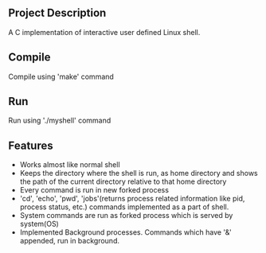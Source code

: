 ## Project Description

A C implementation of interactive user defined Linux shell.

## Compile

Compile using 'make' command

## Run

Run using './myshell' command

## Features

- Works almost like normal shell
- Keeps the directory where the shell is run, as home directory and shows the path of the current directory relative to that home directory
- Every command is run in new forked process
- 'cd', 'echo', 'pwd', 'jobs'(returns process related information like pid, process status, etc.) commands implemented as a part of shell.
- System commands are run as forked process which is served by system(OS)
- Implemented Background processes. Commands which have '&' appended, run in background.

